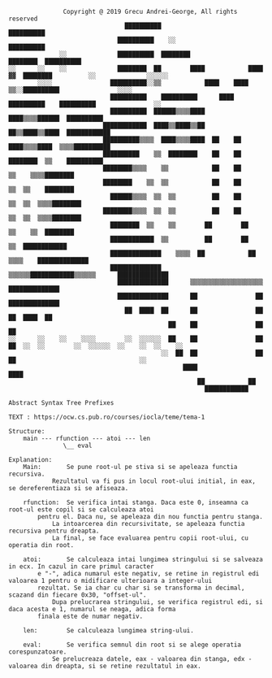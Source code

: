 				   Copyright @ 2019 Grecu Andrei-George, All rights reserved
                                    ██████████                                    ██████████                                    
                                  ██████████    ░░                                  ██████████                                  
                  ░░              ██████████  ████████                    ████████  ██████████                                  
    ░░      ░░    ░░              ████████  ██        ████            ████        ▓▓  ████████          ░░              ░░░░░░  
            ░░░░                ██████████░░▒▒            ████    ████            ▒▒░░██████████                ░░░░            
                                ██████████    ██████████      ████      ██████████    ██████████                ░░              
                                ██████████  ██████▒▒▒▒████            ████▒▒▒▒██████  ██████████                                
                              ████████████  ████▒▒████▒▒██            ██▒▒████▒▒████  ████████████                              
                              ██████████▒▒▒▒  ████▒▒▒▒████  ██    ██  ████▒▒▒▒████  ▒▒▒▒██████████                              
                              ██████████    ▒▒  ████████    ██    ██    ████████  ▒▒    ██████████                              
                              ████████▒▒▒▒    ▒▒            ██    ██            ▒▒    ▒▒▒▒████████                              
                              ████████    ▒▒  ▒▒            ██    ██            ▒▒  ▒▒    ████████                              
                                ██████▒▒▒▒  ▒▒  ▒▒          ██    ██          ▒▒  ▒▒  ▒▒▒▒████████                              
                              ████████▒▒▒▒  ▒▒  ▒▒          ██    ██          ▒▒  ▒▒  ▒▒▒▒████████                              
                                ████████  ▒▒    ▒▒        ██        ██        ▒▒    ▒▒  ████████                                
                                ████████████  ▒▒          ██        ██          ▒▒  ████████████                                
                                ██████████████    ▒▒▒▒  ██            ██  ▒▒▒▒    ██████████████                                
                                ██████████████      ▒▒▒▒▒▒████████████▒▒▒▒▒▒      ██████████████                                
                                  ██████████████      ▒▒▒▒▒▒▒▒▒▒▒▒▒▒▒▒▒▒▒▒      ██████████████                                  
                                  ██████████████      ██                ██      ██████████████                                  
                                    ██  ████  ██      ██                ██      ██  ████  ██                                    
                                                ██    ██                ██    ██                                                
    ░░      ░░    ░░    ░░░░        ░░  ░░░░░░  ██    ██                ██    ██  ░░  ░░        ░░  ░░░░░░  ░░    ░░  ░░    ░░  
                                              ░░  ██  ██                ██  ██                                  ░░              
                                                    ████                ████                                                    
                                                        ██            ██                                                        
                                                          ████████████                                                          

	Abstract Syntax Tree Prefixes

	TEXT : https://ocw.cs.pub.ro/courses/iocla/teme/tema-1

	Structure:
		main --- rfunction --- atoi --- len
				   \__ eval

	Explanation:
		Main:		Se pune root-ul pe stiva si se apeleaza functia recursiva.
				Rezultatul va fi pus in locul root-ului initial, in eax, se dereferentiaza si se afiseaza. 

		rfunction: 	Se verifica intai stanga. Daca este 0, inseamna ca root-ul este copil si se calculeaza atoi
			pentru el. Daca nu, se apeleaza din nou functia pentru stanga.
				La intoarcerea din recursivitate, se apeleaza functia recursiva pentru dreapta.
				La final, se face evaluarea pentru copii root-ului, cu operatia din root.

		atoi:		Se calculeaza intai lungimea stringului si se salveaza in ecx. In cazul in care primul caracter
			e "-", adica numarul este negativ, se retine in registrul edi valoarea 1 pentru o midificare ulterioara a integer-ului
			rezultat. Se ia char cu char si se transforma in decimal, scazand din fiecare 0x30, "offset-ul".
				Dupa prelucrarea stringului, se verifica registrul edi, si daca acesta e 1, numarul se neaga, adica forma
			finala este de numar negativ.

		len:		Se calculeaza lungimea string-ului.

		eval:		Se verifica semnul din root si se alege operatia corespunzatoare.
				Se prelucreaza datele, eax - valoarea din stanga, edx - valoarea din dreapta, si se retine rezultatul in eax.




















